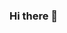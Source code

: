 ### Hi there 👋

<!--
**RyanVine/RyanVine** is a ✨ _special_ ✨ repository because its `README.md` (this file) appears on your GitHub profile.

Here are some ideas to get you started:

- 🔭 I’m currently working on building my portfolio of projects
- 🌱 I’m currently learning JavaScript and Java/Node.js
- 💬 Ask me about my gigantic dog!
- 📫 How to reach me via email at Ryanvine.work@outlook.com
- ⚡ Fun fact: Cleopatra lived closer in time to the building of the first Pizza Hut than to the building of the pyramids of Giza, pretty crazy!! 😁.
-->
